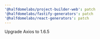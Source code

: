 ```yaml
---
'@halfdomelabs/project-builder-web': patch
'@halfdomelabs/fastify-generators': patch
'@halfdomelabs/react-generators': patch
---
```


Upgrade Axios to 1.6.5
